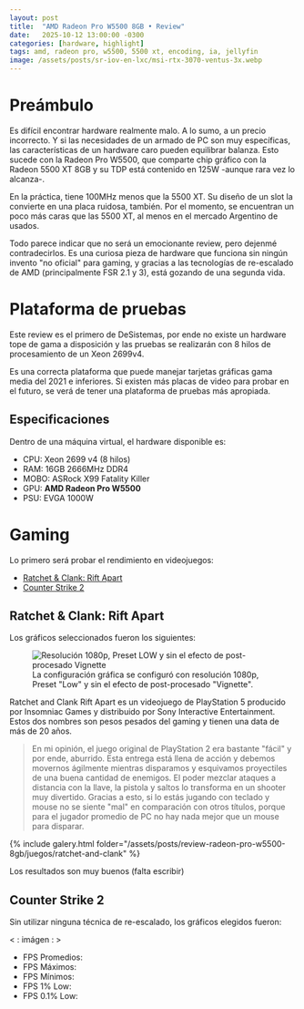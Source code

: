 ```yaml
---
layout: post
title:  "AMD Radeon Pro W5500 8GB • Review"
date:   2025-10-12 13:00:00 -0300
categories: [hardware, highlight]
tags: amd, radeon pro, w5500, 5500 xt, encoding, ia, jellyfin
image: /assets/posts/sr-iov-en-lxc/msi-rtx-3070-ventus-3x.webp
---
```


# Preámbulo

Es difícil encontrar hardware realmente malo. A lo sumo, a un precio incorrecto. Y si las necesidades de un armado de PC son muy específicas, las características de un hardware caro pueden equilibrar balanza. Esto sucede con la Radeon Pro W5500, que comparte chip gráfico con la Radeon 5500 XT 8GB y su TDP está contenido en 125W -aunque rara vez lo alcanza-.

En la práctica, tiene 100MHz menos que la 5500 XT. Su diseño de un slot la convierte en una placa ruidosa, también. Por el momento, se encuentran un poco más caras que las 5500 XT, al menos en el mercado Argentino de usados.

Todo parece indicar que no será un emocionante review, pero dejenmé contradecirlos. Es una curiosa pieza de hardware que funciona sin ningún invento "no oficial" para gaming, y gracias a las tecnologías de re-escalado de AMD (principalmente FSR 2.1 y 3), está gozando de una segunda vida.

# Plataforma de pruebas

Este review es el primero de DeSistemas, por ende no existe un hardware tope de gama a disposición y las pruebas se realizarán con 8 hilos de procesamiento de un Xeon 2699v4.

Es una correcta plataforma que puede manejar tarjetas gráficas gama media del 2021 e inferiores. Si existen más placas de video para probar en el futuro, se verá de tener una plataforma de pruebas más apropiada.

## Especificaciones

Dentro de una máquina virtual, el hardware disponible es:
- CPU: Xeon 2699 v4 (8 hilos)
- RAM: 16GB 2666MHz DDR4
- MOBO: ASRock X99 Fatality Killer
- GPU: **AMD Radeon Pro W5500**
- PSU: EVGA 1000W

# Gaming

Lo primero será probar el rendimiento en videojuegos:

- [Ratchet & Clank: Rift Apart](#ratchet--clank-rift-apart)
- [Counter Strike 2](#counter-strike-2)

## Ratchet & Clank: Rift Apart

Los gráficos seleccionados fueron los siguientes:

<figure>
    <img src="{{ site.baseurl }}/assets/games/ratchet-and-clank-rift-apart_display+graphics-bajo-1080p.webp" alt="Resolución 1080p, Preset LOW y sin el efecto de post-procesado Vignette" loading="lazy" decoding="async" />
    <figcaption>
        La configuración gráfica se configuró con resolución 1080p, Preset "Low" y sin el efecto de post-procesado "Vignette".
    </figcaption>
</figure>

Ratchet and Clank Rift Apart es un videojuego de PlayStation 5 producido por Insomniac Games y distribuido por Sony Interactive Entertainment. Estos dos nombres son pesos pesados del gaming y tienen una data de más de 20 años.

> En mi opinión, el juego original de PlayStation 2 era bastante "fácil" y por ende, aburrido. Esta entrega está llena de acción y debemos movernos ágilmente mientras disparamos y esquivamos proyectiles de una buena cantidad de enemigos. El poder mezclar ataques a distancia con la llave, la pistola y saltos lo transforma en un shooter muy divertido. Gracias a esto, si lo estás jugando con teclado y mouse no se siente "mal" en comparación con otros títulos, porque para el jugador promedio de PC no hay nada mejor que un mouse para disparar.

{% include galery.html folder="/assets/posts/review-radeon-pro-w5500-8gb/juegos/ratchet-and-clank" %}

Los resultados son muy buenos (falta escribir)

## Counter Strike 2

Sin utilizar ninguna técnica de re-escalado, los gráficos elegidos fueron:

< : imágen : >

- FPS Promedios:
- FPS Máximos:
- FPS Mínimos:
- FPS 1% Low:
- FPS 0.1% Low: